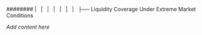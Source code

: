 ######## |   |   |   |   |   |   |   ├── Liquidity Coverage Under Extreme Market Conditions

*Add content here*